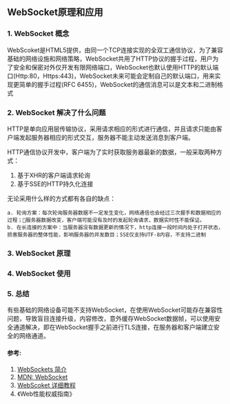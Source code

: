 ## WebSocket原理和应用

### 1. WebSocket 概念

WebScoket是HTML5提供，由同一个TCP连接实现的全双工通信协议，为了兼容基础的网络设施和网络策略，WebSocket共用了HTTP协议的握手过程，用户为了安全和保密对外仅开发有限网络端口，WebSocket也默认使用HTTP的默认端口(Http:80，Https:443)，WebSocket未来可能会定制自己的默认端口，用来实现更简单的握手过程(RFC 6455)，WebSocket的通信消息可以是文本和二进制格式

### 2. WebSocket 解决了什么问题

HTTP是单向应用层传输协议，采用请求相应的形式进行通信，并且请求只能由客户端发起服务器相应的形式交互，服务器不能主动发送消息到客户端。

HTTP通信协议开发中，客户端为了实时获取服务器最新的数据，一般采取两种方式：
1. 基于XHR的客户端请求轮询
2. 基于SSE的HTTP持久化连接

无论采用什么样的方式都有各自的缺点：

    a. 轮询方案：每次轮询服务器数据不一定发生变化，网络通信也会经过三次握手和数据相应的过程；服务器数据改变，客户端可能没有及时的发起轮询请求，数据实时性不能保证。
    b. 在长连接的方案中：当服务器没有数据更新的情况下，http连接一段时间内处于打开状态，损害服务器的整体性能，影响服务器的并发数目；SSE仅支持UTF-8内容，不支持二进制

### 3. WebSocket 原理

### 4. WebSocket 使用

### 5. 总结

有些基础的网络设备可能不支持WebSocket，在使用WebSocket可能存在兼容性问题，导致盲目连接升级，内容修改，意外缓存WebSocket数据帧，可以使用安全通道解决，即在WebSocket握手之前进行TLS连接，在服务器和客户端建立安全的网络通道。


#### 参考:
1. [WebSockets 简介](https://www.html5rocks.com/zh/tutorials/websockets/basics/#toc-introduction-lowlatency)
2. [MDN: WebSocket](https://developer.mozilla.org/zh-CN/docs/Web/API/WebSocket)
3. [WebScoket 详细教程](https://www.cnblogs.com/jingmoxukong/p/7755643.html)
4. 《Web性能权威指南》